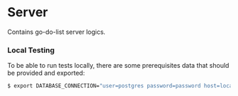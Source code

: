 # Server

Contains go-do-list server logics.

### Local Testing
To be able to run tests locally, there are some prerequisites data that should be provided and exported:

```bash
$ export DATABASE_CONNECTION="user=postgres password=password host=localhost port=5432 dbname=postgres connect_timeout=5 sslmode=false"
```